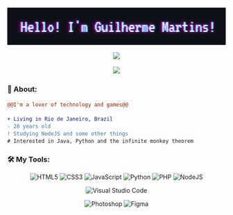 <p align="center">
  <img src="./assets/hello.gif">
</p>

<p align="center">
  <img src="https://spotify-github-profile.vercel.app/api/view?uid=21ljmsey5jssz5to55pejopuy&cover_image=true&theme=natemoo-re&show_offline=false&background_color=121212&interchange=false&bar_color=53b14f&bar_color_cover=false">
</p>

<p align="center">
  <a target="_blank" href="https://www.linkedin.com/in/guilhermemmp">
    <img src="https://img.shields.io/badge/LinkedIn-307cc5?style=for-the-badge&logo=linkedin&logoColor=white&color=004182"/>
  </a>
</p>


### **🧐 About:**

```diff
@@I'm a lover of technology and games@@

+ Living in Rio de Janeiro, Brazil
- 20 years old 
! Studying NodeJS and some other things
# Interested in Java, Python and the infinite monkey theorem
```

### 🛠 **My Tools:**

<div align="center">
  
![HTML5](https://img.shields.io/badge/html5-%23E34F26.svg?style=for-the-badge&logo=html5&logoColor=white)
![CSS3](https://img.shields.io/badge/css3-%231572B6.svg?style=for-the-badge&logo=css3&logoColor=white)
![JavaScript](https://img.shields.io/badge/javascript-%23323330.svg?style=for-the-badge&logo=javascript&logoColor=%23F7DF1E)
![Python](https://img.shields.io/badge/python-%23323330.svg?style=for-the-badge&logo=python&logoColor=FFDB4F&color=1F4361) 
![PHP](https://img.shields.io/badge/php-%23323330.svg?style=for-the-badge&logo=php&logoColor=FFFFFF&color=7A86B8)
![NodeJS](https://img.shields.io/badge/node.js-6DA55F?style=for-the-badge&logo=node.js&logoColor=white)

![Visual Studio Code](https://img.shields.io/badge/Visual%20Studio%20Code-0078d7.svg?style=for-the-badge&logo=visual-studio-code&logoColor=white)

![Photoshop](https://img.shields.io/badge/adobe%20photoshop-%2331A8FF.svg?style=for-the-badge&logo=adobe%20photoshop&logoColor=white)
![Figma](https://img.shields.io/badge/figma-C.svg?style=for-the-badge&logo=figma&color=fff)
</div>
